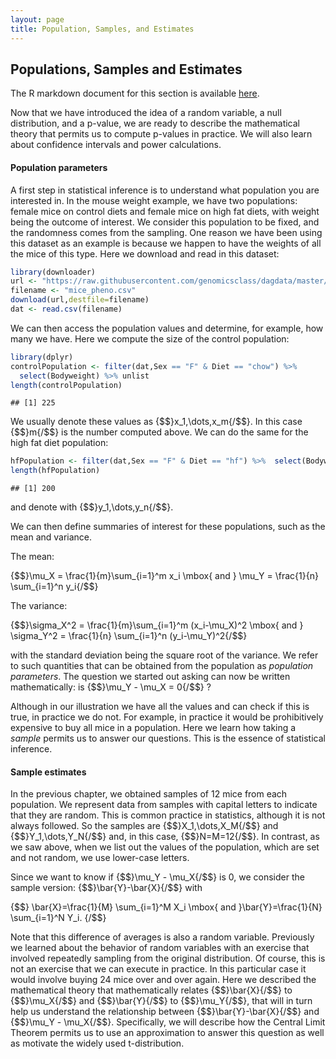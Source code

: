 ```yaml
---
layout: page
title: Population, Samples, and Estimates
---
```




## Populations, Samples and Estimates 

The R markdown document for this section is available [here](https://github.com/genomicsclass/labs/tree/master/inference/populations_and_samples.Rmd).

Now that we have introduced the idea of a random variable, a null distribution, and a p-value, we are ready to describe the mathematical theory that permits us to compute p-values in practice. We will also learn about confidence intervals and power calculations. 

#### Population parameters

A first step in statistical inference is to understand what population
you are interested in. In the mouse weight example, we have two
populations: female mice on control diets and female mice on high fat
diets, with weight being the outcome of interest. We consider this
population to be fixed, and the randomness comes from the
sampling. One reason we have been using this dataset as an example is
because we happen to have the weights of all the mice of this
type. Here we download and read in this dataset:


```r
library(downloader)
url <- "https://raw.githubusercontent.com/genomicsclass/dagdata/master/inst/extdata/mice_pheno.csv"
filename <- "mice_pheno.csv"
download(url,destfile=filename)
dat <- read.csv(filename)
```

We can then access the population values and determine, for example, how many we have. Here we compute the size of the control population:


```r
library(dplyr)
controlPopulation <- filter(dat,Sex == "F" & Diet == "chow") %>%  
  select(Bodyweight) %>% unlist
length(controlPopulation)
```

```
## [1] 225
```

We usually denote these values as {$$}x_1,\dots,x_m{/$$}. In this case {$$}m{/$$} is the number computed above. We can do the same for the high fat diet population:


```r
hfPopulation <- filter(dat,Sex == "F" & Diet == "hf") %>%  select(Bodyweight) %>% unlist
length(hfPopulation)
```

```
## [1] 200
```

and denote with {$$}y_1,\dots,y_n{/$$}.

We can then define summaries of interest for these populations, such as the mean and variance. 

The mean:

{$$}\mu_X = \frac{1}{m}\sum_{i=1}^m x_i \mbox{ and } \mu_Y = \frac{1}{n} \sum_{i=1}^n y_i{/$$}

The variance:

{$$}\sigma_X^2 = \frac{1}{m}\sum_{i=1}^m (x_i-\mu_X)^2 \mbox{ and } \sigma_Y^2 = \frac{1}{n} \sum_{i=1}^n (y_i-\mu_Y)^2{/$$}

with the standard deviation being the square root of the variance. We refer to such quantities that can be obtained from the population as _population parameters_. The question we started out asking can now be written mathematically: is {$$}\mu_Y - \mu_X = 0{/$$} ? 

Although in our illustration we have all the values and can check if this is true, in practice we do not. For example, in practice it would be prohibitively expensive to buy all mice in a population. Here we learn how taking a _sample_ permits us to answer our questions. This is the essence of statistical inference.

#### Sample estimates

In the previous chapter, we obtained samples of 12 mice from each
population. We represent data from samples with capital letters to
indicate that they are random. This is common practice in statistics,
although it is not always followed. So the samples are {$$}X_1,\dots,X_M{/$$}
and {$$}Y_1,\dots,Y_N{/$$} and, in this case, {$$}N=M=12{/$$}. In contrast, as we
saw above, when we list out the values of the population, which are
set and not random, we use lower-case letters.

Since we want to know if {$$}\mu_Y - \mu_X{/$$} is 0, we consider the sample version: {$$}\bar{Y}-\bar{X}{/$$}  with 

{$$}
\bar{X}=\frac{1}{M} \sum_{i=1}^M X_i 
\mbox{ and }\bar{Y}=\frac{1}{N} \sum_{i=1}^N Y_i.
{/$$}

Note that this difference of averages is also a random
variable. Previously we learned about the behavior of random variables
with an exercise that involved repeatedly sampling from the original
distribution. Of course, this is not an exercise that we can execute
in practice. In this particular case it would involve buying 24 mice
over and over again. Here we described the mathematical theory that
mathematically relates {$$}\bar{X}{/$$} to {$$}\mu_X{/$$} and {$$}\bar{Y}{/$$} to {$$}\mu_Y{/$$},
that will in turn help us understand the relationship between
{$$}\bar{Y}-\bar{X}{/$$}  and {$$}\mu_Y - \mu_X{/$$}. Specifically, we will describe
how the Central Limit Theorem permits us to use an approximation to
answer this question as well as motivate the widely used t-distribution.

